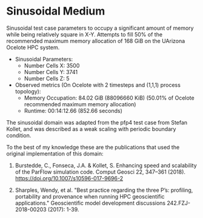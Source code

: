 # Sinusoidal Medium
Sinusoidal test case parameters to occupy a significant amount of memory while
being relatively square in X-Y.
Attempts to fill 50% of the recommended maximum memory allocation of 168 GiB on
the UArizona Ocelote HPC system.

* Sinusoidal Parameters:
  + Number Cells X: 3500
  + Number Cells Y: 3741
  + Number Cells Z: 5
* Observed metrics (On Ocelote with 2 timesteps and (1,1,1) process topology):
  + Memory Occupation: 84.02 GiB (88096660 KiB) (50.01% of Ocelote recommended
    maximum memory allocation)
  + Runtime: 00:14:12.66 (852.66 seconds)

The sinusoidal domain was adapted from the pfp4 test case from Stefan Kollet,
and was described as a weak scaling with periodic boundary condition.

To the best of my knowledge these are the publications that used the original
implementation of this domain:
1. Burstedde, C., Fonseca, J.A. & Kollet, S. Enhancing speed and scalability of
   the ParFlow simulation code. Comput Geosci 22, 347–361 (2018).
   https://doi.org/10.1007/s10596-017-9696-2

2. Sharples, Wendy, et al. "Best practice regarding the three P’s: profiling,
   portability and provenance when running HPC geoscientific applications."
   Geoscientific model development discussions 242.FZJ-2018-00203 (2017): 1-39.
